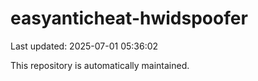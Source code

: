 # easyanticheat-hwidspoofer

Last updated: 2025-07-01 05:36:02

This repository is automatically maintained.

